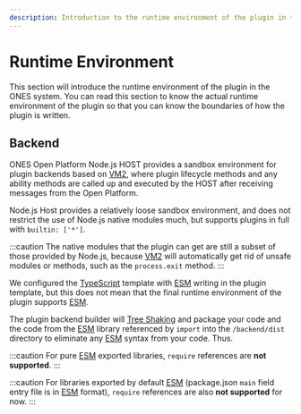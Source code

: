 ```yaml
---
description: Introduction to the runtime environment of the plugin in the ONES system.
---
```


# Runtime Environment

This section will introduce the runtime environment of the plugin in the ONES system. You can read this section to know the actual runtime environment of the plugin so that you can know the boundaries of how the plugin is written.

## Backend

ONES Open Platform Node.js HOST provides a sandbox environment for plugin backends based on [VM2](https://github.com/patriksimek/vm2), where plugin lifecycle methods and any ability methods are called up and executed by the HOST after receiving messages from the Open Platform.

Node.js Host provides a relatively loose sandbox environment, and does not restrict the use of Node.js native modules much, but supports plugins in full with `builtin: ['*']`.

:::caution
The native modules that the plugin can get are still a subset of those provided by Node.js, because [VM2](https://github.com/patriksimek/vm2) will automatically get rid of unsafe modules or methods, such as the `process.exit` method.
:::

We configured the [TypeScript](https://www.typescriptlang.org/) template with [ESM](https://tc39.es/ecma262/#sec-modules) writing in the plugin template, but this does not mean that the final runtime environment of the plugin supports [ESM](https://tc39.es/ecma262/#sec-modules).

The plugin backend builder will [Tree Shaking](https://developer.mozilla.org/en-US/docs/Glossary/Tree_shaking) and package your code and the code from the [ESM](https://tc39.es/ecma262/#sec-modules) library referenced by `import` into the `/backend/dist` directory to eliminate any [ESM](https://tc39.es/ecma262/#sec-modules) syntax from your code. Thus.

:::caution
For pure [ESM](https://tc39.es/ecma262/#sec-modules) exported libraries, `require` references are **not supported**.
:::

:::caution
For libraries exported by default [ESM](https://tc39.es/ecma262/#sec-modules) (package.json `main` field entry file is in [ESM](https://tc39.es/ecma262/#sec-modules) format), `require` references are also **not supported** for now.
:::
